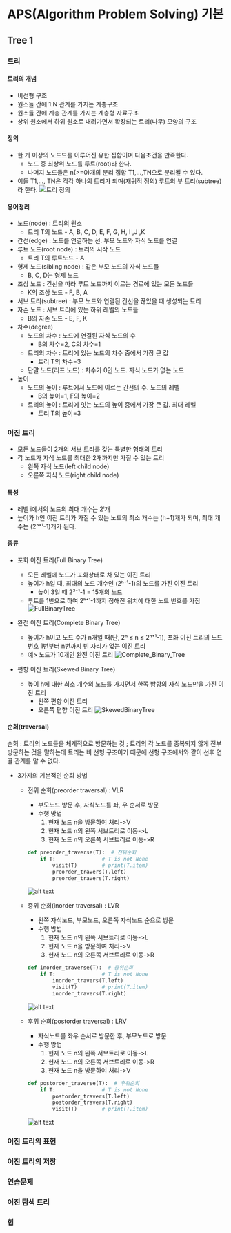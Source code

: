 ﻿# APS(Algorithm Problem Solving) 기본

## Tree 1

### 트리

#### 트리의 개념

- 비선형 구조
- 원소들 간에 1:N 관계를 가지는 계층구조
- 원소들 간에 계층 관계를 가지는 계층형 자료구조
- 상위 원소에서 하위 원소로 내려가면서 확장되는 트리(나무) 모양의 구조

#### 정의

- 한 개 이상의 노드드롤 이루어진 유한 집합이며 다음조건을 만족한다.
  - 노드 중 최상위 노드를 루트(root)라 한다.
  - 나머지 노드들은 n(>=0)개의 분리 집합 T1,...,TN으로 분리될 수 있다.
- 이들 T1,..., TN은 각각 하나의 트리가 되며(재귀적 정의) 루트의 부 트리(subtree)라 한다.
  ![트리 정의](Tree_1.png)

#### 용어정리

- 노드(node) : 트리의 원소
  - 트리 T의 노드 - A, B, C, D, E, F, G, H, I ,J ,K
- 간선(edge) : 노드를 연결하는 선. 부모 노드와 자식 노드를 연결
- 루트 노드(root node) : 트리의 시작 노드
  - 트리 T의 루트노드 - A
- 형제 노드(sibling node) : 같은 부모 노드의 자식 노드들
  - B, C, D는 형제 노드
- 조상 노드 : 간선을 따라 루트 노드까지 이르는 경로에 있는 모든 노드들
  - K의 조상 노드 - F, B, A
- 서브 트리(subtree) : 부모 노드와 연결된 간선을 끊었을 때 생성되는 트리
- 자손 노드 : 서브 트리에 있는 하위 레벨의 노드들
  - B의 자손 노드 - E, F, K
- 차수(degree)
  - 노드의 차수 : 노드에 연결된 자식 노드의 수
    - B의 차수=2, C의 차수=1
  - 트리의 차수 : 트리에 있는 노드의 차수 중에서 가장 큰 값
    - 트리 T의 차수=3
  - 단말 노드(리프 노드) : 차수가 0인 노드. 자식 노드가 없는 노드
- 높이
  - 노드의 높이 : 루트에서 노드에 이르는 간선의 수. 노드의 레벨
    - B의 높이=1, F의 높이=2
  - 트리의 높이 : 트리에 잇는 노드의 높이 중에서 가장 큰 값. 최대 레벨
    - 트리 T의 높이=3

### 이진 트리

- 모든 노드들이 2개의 서브 트리를 갖는 특별한 형태의 트리
- 각 노드가 자식 노드를 최대한 2개까지만 가질 수 있는 트리
  - 왼쪽 자식 노드(left child node)
  - 오른쪽 자식 노드(right child node)

#### 특성

- 레벨 i에서의 노드의 최대 개수는 2ⁱ개
- 높이가 h인 이진 트리가 가질 수 있는 노드의 최소 개수는 (h+1)개가 되며, 최대 개수는 (2ʰ⁺¹-1)개가 된다.

#### 종류

- 포화 이진 트리(Full Binary Tree)

  - 모든 레벨에 노드가 포화상태로 차 있는 이진 트리
  - 높이가 h일 때, 최대의 노드 개수인 (2ʰ⁺¹-1)의 노드를 가진 이진 트리
    - 높이 3일 때 2³⁺¹-1 = 15개의 노드
  - 루트를 1번으로 하여 2ʰ⁺¹-1까지 정해진 위치에 대한 노드 번호를 가짐
    ![FullBinaryTree](FullBinaryTree.png)

- 완전 이진 트리(Complete Binary Tree)

  - 높이가 h이고 노드 수가 n개일 때(단, 2ʰ ≤ n ≤ 2ʰ⁺¹-1), 포화 이진 트리의 노드 번호 1번부터 n번까지 빈 자리가 없는 이진 트리
  - 예> 노드가 10개인 완전 이진 트리
    ![Complete_Binary_Tree](CompleteBinaryTree.png)

- 편향 이진 트리(Skewed Binary Tree)
  - 높이 h에 대한 최소 개수의 노드를 가지면서 한쪽 방향의 자식 노드만을 가진 이진 트리
    - 왼쪽 편향 이진 트리
    - 오른쪽 편향 이진 트리
      ![SkewedBinaryTree](SkewedBinaryTree.png)

#### 순회(traversal)

순회 : 트리의 노드들을 체계적으로 방문하는 것 ; 트리의 각 노드를 중복되지 않게 전부 방문하는 것을 말하는데 트리는 비 선형 구조이기 때문에 선형 구조에서와 같이 선후 연결 관계를 알 수 없다.

- 3가지의 기본적인 순회 방법

  - 전위 순회(preorder traversal) : VLR

    - 부모노드 방문 후, 자식노드를 좌, 우 순서로 방문
    - 수행 방법
      1. 현재 노드 n을 방문하여 처리->V
      2. 현재 노드 n의 왼쪽 서브트리로 이동->L
      3. 현재 노드 n의 오른쪽 서브트리로 이동->R

    ```py
    def preorder_traverse(T):  # 전위순회
        if T:               # T is not None
            visit(T)        # print(T.item)
            preorder_travers(T.left)
            preorder_travers(T.right)
    ```

    ![alt text](preorder.png)

  - 중위 순회(inorder traversal) : LVR

    - 왼쪽 자식노드, 부모노드, 오른쪽 자식노드 순으로 방문
    - 수행 방법
      1. 현재 노드 n의 왼쪽 서브트리로 이동->L
      2. 현재 노드 n을 방문하여 처리->V
      3. 현재 노드 n의 오른쪽 서브트리로 이동->R

    ```py
    def inorder_traverse(T):  # 중위순회
        if T:               # T is not None
            inorder_travers(T.left)
            visit(T)        # print(T.item)
            inorder_travers(T.right)
    ```

    ![alt text](inorder.png)

  - 후위 순회(postorder traversal) : LRV

    - 자식노드를 좌우 순서로 방문한 후, 부모노드로 방문
    - 수행 방법
      1. 현재 노드 n의 왼쪽 서브트리로 이동->L
      2. 현재 노드 n의 오른쪽 서브트리로 이동->R
      3. 현재 노드 n을 방문하여 처리->V

    ```py
    def postorder_traverse(T):  # 후위순회
        if T:               # T is not None
            postorder_travers(T.left)
            postorder_travers(T.right)
            visit(T)        # print(T.item)
    ```

    ![alt text](postorder.png)

### 이진 트리의 표현

### 이진 트리의 저장

### 연습문제

### 이진 탐색 트리

### 힙

